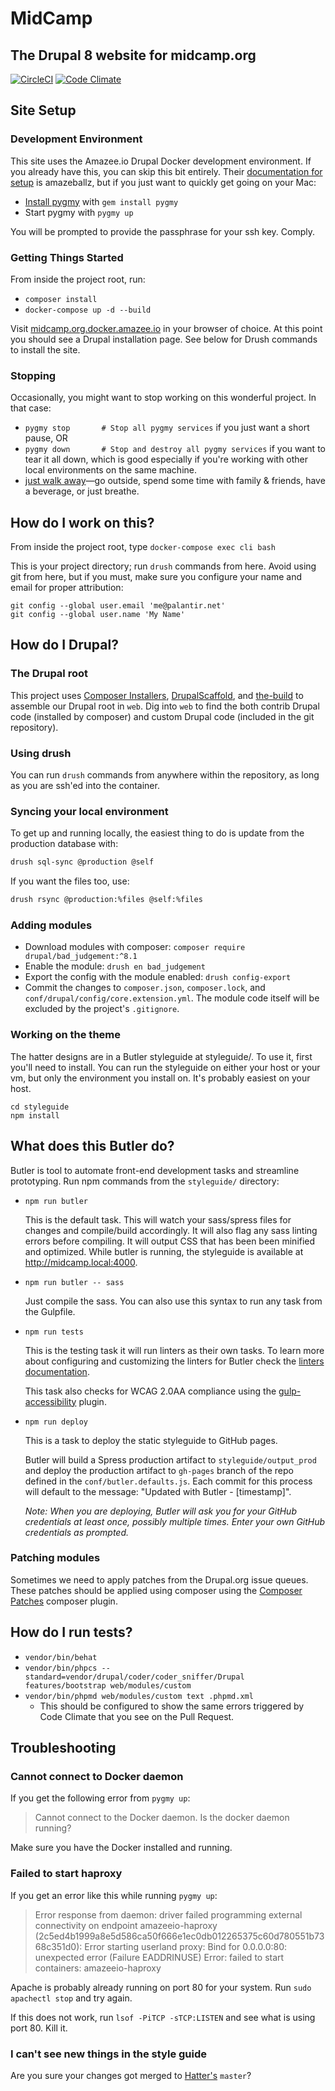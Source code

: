 # MidCamp
## The Drupal 8 website for midcamp.org
[![CircleCI](https://circleci.com/gh/MidCamp/midcamp.svg?style=shield)](https://circleci.com/gh/MidCamp/midcamp)
[![Code Climate](https://codeclimate.com/github/MidCamp/midcamp/badges/gpa.svg)](https://codeclimate.com/github/MidCamp/midcamp)

## Site Setup

###  Development Environment

This site uses the Amazee.io Drupal Docker development environment. If you already have this, you can skip this bit entirely. Their [documentation for setup](https://docs.amazee.io/local_docker_development/local_docker_development.html) is amazeballz, but if you just want to quickly get going on your Mac:

- [Install pygmy](https://pygmy.readthedocs.io/en/master/installation/l) with `gem install pygmy`
- Start pygmy with `pygmy up`

You will be prompted to provide the passphrase for your ssh key. Comply.


### Getting Things Started

From inside the project root, run:

- `composer install`
- `docker-compose up -d --build`

Visit [midcamp.org.docker.amazee.io](http://midcamp.org.docker.amazee.io) in your browser of choice.  At this point you should see a Drupal installation page.  See below for Drush commands to install the site. 

### Stopping

Occasionally, you might want to stop working on this wonderful project. In that case:

- `pygmy stop       # Stop all pygmy services` if you just want a short pause, OR
- `pygmy down       # Stop and destroy all pygmy services` if you want to tear it all down, which is good especially if you're working with other local environments on the same machine.
- [just walk away](https://media.giphy.com/media/l0HlSlZmYf7lN2DEk/giphy.gif)—go outside, spend some time with family & friends, have a beverage, or just breathe.

## How do I work on this?

From inside the project root, type `docker-compose exec cli bash`

This is your project directory; run `drush` commands from here. Avoid using git from here, but if you must, make sure you configure your name and email for proper attribution:

```
git config --global user.email 'me@palantir.net'
git config --global user.name 'My Name'
```

## How do I Drupal?

### The Drupal root

This project uses [Composer Installers](https://github.com/composer/installers), [DrupalScaffold](https://github.com/drupal-composer/drupal-scaffold), and [the-build](https://github.com/palantirnet/the-build) to assemble our Drupal root in `web`. Dig into `web` to find the both contrib Drupal code (installed by composer) and custom Drupal code (included in the git repository).

### Using drush

You can run `drush` commands from anywhere within the repository, as long as you are ssh'ed into the container.

### Syncing your local environment

To get up and running locally, the easiest thing to do is update from the production database with:

```bash
drush sql-sync @production @self
```

If you want the files too, use:

```bash
drush rsync @production:%files @self:%files
```

### Adding modules

* Download modules with composer: `composer require drupal/bad_judgement:^8.1`
* Enable the module: `drush en bad_judgement`
* Export the config with the module enabled: `drush config-export`
* Commit the changes to `composer.json`, `composer.lock`, and `conf/drupal/config/core.extension.yml`. The module code itself will be excluded by the project's `.gitignore`.

### Working on the theme

The hatter designs are in a Butler styleguide at styleguide/. To use it, first you'll need to install. You can run the styleguide on either your host or your vm, but only the environment you install on. It's probably easiest on your host.

```
cd styleguide
npm install
```

## What does this Butler do?

Butler is tool to automate front-end development tasks and streamline prototyping. Run npm commands from the `styleguide/` directory:

* `npm run butler`

  This is the default task. This will watch your sass/spress files for changes and compile/build accordingly. It will also flag any sass linting errors before compiling. It will output CSS that has been been minified and optimized. While butler is running, the styleguide is available at http://midcamp.local:4000.

* `npm run butler -- sass`

  Just compile the sass. You can also use this syntax to run any task from the Gulpfile.

* `npm run tests`

  This is the testing task it will run linters as their own tasks. To learn more about configuring and customizing the linters for Butler check the [linters documentation](/docs/LINTERS.md).

  This task also checks for WCAG 2.0AA compliance using the [gulp-accessibility](https://github.com/yargalot/gulp-accessibility) plugin.

* `npm run deploy`

  This is a task to deploy the static styleguide to GitHub pages.

  Butler will build a Spress production artifact to `styleguide/output_prod` and deploy the production artifact to `gh-pages` branch of the repo defined in the `conf/butler.defaults.js`. Each commit for this process will default to the message: "Updated with Butler - [timestamp]".

  *Note: When you are deploying, Butler will ask you for your GitHub credentials at least once, possibly multiple times. Enter your own GitHub credentials as prompted.*


### Patching modules

Sometimes we need to apply patches from the Drupal.org issue queues. These patches should be applied using composer using the [Composer Patches](https://github.com/cweagans/composer-patches) composer plugin.

## How do I run tests?

* `vendor/bin/behat`
* `vendor/bin/phpcs --standard=vendor/drupal/coder/coder_sniffer/Drupal features/bootstrap web/modules/custom`
* `vendor/bin/phpmd web/modules/custom text .phpmd.xml`
  * This should be configured to show the same errors triggered by Code Climate that you see on the Pull Request.

## Troubleshooting

### Cannot connect to Docker daemon
If you get the following error from `pygmy up`:
> Cannot connect to the Docker daemon. Is the docker daemon running?

Make sure you have the Docker installed and running.

### Failed to start haproxy
If you get an error like this while running `pygmy up`:
> Error response from daemon: driver failed programming external connectivity on endpoint amazeeio-haproxy (2c5ed4b1999a8e5d586ca50f666e1ec0db012265375c60d780551b7368c351d0): Error starting userland proxy: Bind for 0.0.0.0:80: unexpected error (Failure EADDRINUSE)
> Error: failed to start containers: amazeeio-haproxy

Apache is probably already running on port 80 for your system. Run `sudo apachectl stop` and try again.

If this does not work, run `lsof -PiTCP -sTCP:LISTEN` and see what is using port 80. Kill it.

### I can't see new things in the style guide

Are you sure your changes got merged to [Hatter's](https://github.com/MidCamp/Hatter) `master`?
